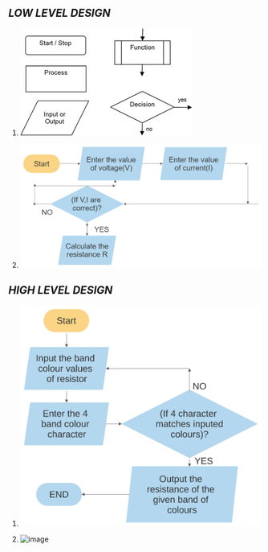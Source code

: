 ## ***LOW LEVEL DESIGN***

1. ![image](https://github.com/AshwinG21/Ohm-s_law/blob/40cfcc16b182ba0522d460ef95e5fcaa5dc00dd6/Design/low_level_design_1.jpg)



2. ![image](https://github.com/AshwinG21/Ohm-s_law/blob/a1ce6c60d67fc02230ee6747f6fa4234dda7cedd/Design/LOW_LEVEL_DESIGN.jpg)


## ***HIGH LEVEL DESIGN***

1. ![image](https://github.com/AshwinG21/Ohm-s_law/blob/c056ae447c7f43f6f10ac5b4d79223a4ad2503e9/Design/HIGH_LEVEL_DESIGN.svg)

2. ![image](https://user-images.githubusercontent.com/67604549/114698864-30aad500-9d3d-11eb-9180-e93c8b608da2.png)



